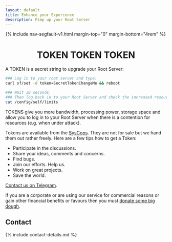 ```yaml
---
layout: default
title: Enhance your Experience
description: Pimp up your Root Server
---
```


<!-- Begin of ugly CSS navigation styling hack -->
<style>a[href$="/token/"] { font-weight: bold; }</style>
<!-- End of ugly CSS navigation styling hack -->

{% include nav-segfault-v1.html margin-top="0" margin-bottom="4rem" %}

<div style="text-align:center"><h1>TOKEN TOKEN TOKEN</h1></div>

A TOKEN is a secret string to upgrade your Root Server:

```sh
### Log in to your root server and type:
curl sf/set -d token=SecretTokenChangeMe && reboot
```

```sh
### Wait 30 seconds.
### Then log back in to your Root Server and check the increased resources:
cat /config/self/limits
```

TOKENS give you more bandwidth, processing power, storage space and allow you to log in to your Root Server when there is a contention for resources (e.g. when under attack). 

Tokens are available from the [SysCops](https://t.me/thcorg). They are not for sale but we hand them out rather freely. Here are a few tips how to get a Token:

 * Participate in the discussions.
 * Share your ideas, comments and concerns.
 * Find bugs.
 * Join our efforts. Help us.
 * Work on great projects.
 * Save the world.

[Contact us on Telegram](https://t.me/thcorg).

If you are a corporate or are using our service for commercial reasons or gain other financial benefits or favours then you must [donate some big dough](../upgrade).

## Contact

{% include contact-details.md %}
